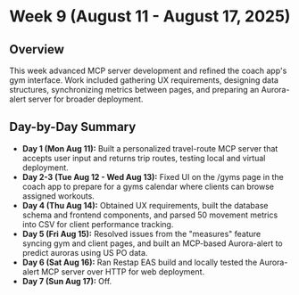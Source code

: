 # Week 9 (August 11 - August 17, 2025)

## Overview
This week advanced MCP server development and refined the coach app's gym interface. Work included gathering UX requirements, designing data structures, synchronizing metrics between pages, and preparing an Aurora-alert server for broader deployment.

## Day-by-Day Summary
- **Day 1 (Mon Aug 11):** Built a personalized travel-route MCP server that accepts user input and returns trip routes, testing local and virtual deployment.
- **Day 2-3 (Tue Aug 12 - Wed Aug 13):** Fixed UI on the /gyms page in the coach app to prepare for a gyms calendar where clients can browse assigned workouts.
- **Day 4 (Thu Aug 14):** Obtained UX requirements, built the database schema and frontend components, and parsed 50 movement metrics into CSV for client performance tracking.
- **Day 5 (Fri Aug 15):** Resolved issues from the "measures" feature syncing gym and client pages, and built an MCP-based Aurora-alert to predict auroras using US PO data.
- **Day 6 (Sat Aug 16):** Ran Restap EAS build and locally tested the Aurora-alert MCP server over HTTP for web deployment.
- **Day 7 (Sun Aug 17):** Off.
